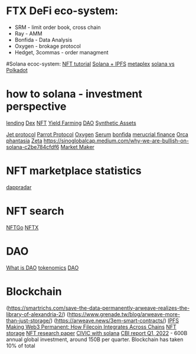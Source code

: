 # FTX DeFi eco-system:
* SRM - limit order book, cross chain 
* Ray - AMM
* Bonfida - Data Analysis
* Oxygen - brokage protocol
* Hedget, 3commas - order managment


#Solana ecoc-system:
[NFT tutorial](https://ethereum.org/en/nft/)
[Solana + IPFS](https://web3coder.medium.com/how-to-create-a-solana-nft-with-ipfs-73bacc69e99f)
[metaplex](https://www.metaplex.com/learn-developers)
[solana vs Polkadot](https://captainaltcoin.com/solana-vs-polkadot/)

# how to solana - investment perspective
[lending](https://sinoglobalcap.medium.com/how-to-solana-chapter-1-solana-lending-borrowing-5ba14905e2fd)
[Dex](https://sinoglobalcap.medium.com/how-to-solana-chapter-2-overview-of-dex-amm-5bc6bc0de43f)
[NFT](https://sinoglobalcap.medium.com/how-to-solana-chapter-3-overview-of-nfts-dde307a23373)
[Yield Farming](https://sinoglobalcap.medium.com/how-to-solana-chapter-4-yield-farming-yield-aggregators-2789e84474e1)
[DAO](https://sinoglobalcap.medium.com/how-to-solana-chapter-5-daos-governance-e41a753ce72a)
[Synthetic Assets](https://sinoglobalcap.medium.com/how-to-solana-chapter-6-synthetic-assets-2f1e2be158b)

[Jet protocol](https://sinoglobalcap.medium.com/why-we-invested-in-jet-protocol-7371ddb415aa)
[Parrot Protocol](https://sinoglobalcap.medium.com/why-we-invested-in-parrot-protocol-678cac892937)
[Oxygen](https://sinoglobalcap.medium.com/why-we-invested-in-oxygen-a17a17722e12)
[Serum](https://sinoglobalcap.medium.com/why-we-invested-in-project-serum-b6c9fa57e0a2)
[bonfida](https://sinoglobalcap.medium.com/why-we-invested-in-bonfida-49216b5a0425)
[merucrial finance](https://sinoglobalcap.medium.com/why-we-invested-in-mercurial-finance-76550a47c269)
[Orca](https://sinoglobalcap.medium.com/why-we-invested-in-orca-172f341b8089)
[phantasia](https://sinoglobalcap.medium.com/why-we-invested-in-phantasia-e6bec08caa1)
[Zeta](https://sinoglobalcap.medium.com/why-we-invested-in-zeta-markets-8c8be08fd3e1)
https://sinoglobalcap.medium.com/why-we-are-bullish-on-solana-c2be784cfdf6
[Market Maker](https://sinoglobalcap.medium.com/why-we-invested-in-wintermute-c72b8c151a42)

# NFT marketplace statistics
[dappradar](https://dappradar.com/nft/marketplaces)

# NFT search
[NFTGo](https://nftgo.io/search)
[NFTX](https://nftx.io/)

# DAO
[What is DAO](https://nftboard.today/dao/)
[tokenomics](https://every.to/almanack/tokenomics-101#:~:text=%E2%80%9CTokenomics%E2%80%9D%20has%20become%20a%20popular,affect%20its%20value%20long%20term.)
[DAO](https://ethereum.org/en/dao/)

# Blockchain
[](https://www.abmedia.io/20220103-arweave-more-than-decentralized-storage)
(https://smartrichs.com/save-the-data-permanently-arweave-realizes-the-library-of-alexandria-2/)
(https://www.grenade.tw/blog/arweave-more-than-just-storage/)
(https://arweave.news/3em-smart-contracts/)
[IPFS](https://medium.com/0xcode/using-ipfs-for-distributed-file-storage-systems-61226e07a6f#:~:text=Given%20that%20data%20blocks%20are,stored%20permanently%20without%20being%20modified.)
[Making Web3 Permanent: How Filecoin Integrates Across Chains](https://www.youtube.com/watch?v=qFgWtJ8EARE)
[NFT storage](https://nft.storage/)
[NFT research paper](https://fs.hubspotusercontent00.net/hubfs/20137703/REPORTS/2021/2021_NFT%20Market%20Report%20Y_EN_FREE.pdf?utm_medium=email&_hsmi=206293937&utm_content=206293937&utm_source=hs_automation)
[CIVIC with solana](https://www.coindesk.com/business/2021/09/23/why-civic-is-building-defi-identity-tools-on-solana/)
[CBI report Q1, 2022](https://www.cbinsights.com/reports/CB-Insights_Blockchain-Report-Q1-2022.pdf?)
    - 600B annual global investment, around 150B per quarter. Blockchain has taken 10% of total 
